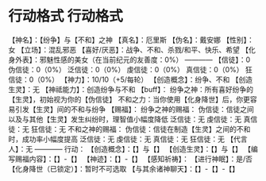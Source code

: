 # 行动格式 行动格式
【神名】：【纷争】与【不和】之神
【真名】：厄里斯
【伪名】：戴安娜
【性别】：女
【立场】：混乱邪恶
【喜好/厌恶】：战争、不和、杀戮/和平、快乐、希望
【化身外表】：邪魅性感的美女（在当前纪元的友善度：0%）
————
【信徒】：0
伪信徒：0（0%）
泛信徒：0（0%）
虔信徒：0（0%）
真信徒：0（0%）
狂信徒：0（0%）
【神力】：10/10（+5/每轮）
【创造概念】：纷争、不和
【创造生灵】：无
【神祗能力】：创造纷争与不和
【buff】：
纷争之神：所有喜好纷争的【生灵】，初始视为你的【伪信徒】
不和之力：当你使用【化身降世】后，你更容易引发【生灵】间的不和与纷争
【赐福】：
纷争之神的赐福：
伪信徒：信徒之间以及与其他【生灵】发生纠纷时，理智值小幅度降低
泛信徒：无
虔信徒：无
真信徒：无
狂信徒：无
不和之神的赐福：
伪信徒：信徒在制造【生灵】之间的不和时，成功率小幅度提高
泛信徒：无
虔信徒：无
真信徒：无
狂信徒：无
【代言人】：无
————
行动：
【创造概念】：【】与【】
【创造生灵】：【】与【】
【编写赐福内容】：【】-【】
【神迹】：【】-【】
【感知祈祷】：
【进行神眠】：是/否
【化身降世（已锁定）】：暂时不可选取
【与其余诸神聊天】：【】-【】-【】